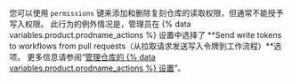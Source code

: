 您可以使用 `permissions` 键来添加和删除复刻仓库的读取权限，但通常不能授予写入权限。 此行为的例外情况是，管理员在 {% data variables.product.prodname_actions %} 设置中选择了 **Send write tokens to workflows from pull requests（从拉取请求发送写入令牌到工作流程）**选项。 更多信息请参阅“[管理仓库的 {% data variables.product.prodname_actions %} 设置](/repositories/managing-your-repositorys-settings-and-features/enabling-features-for-your-repository/managing-github-actions-settings-for-a-repository#enabling-workflows-for-private-repository-forks)”。
